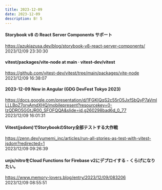 ```yaml
---
title: 2023-12-09
date: 2023-12-09
description: B! 5
---
```


#### Storybook v8 の React Server Components サポート
https://azukiazusa.dev/blog/storybook-v8-react-server-components/<br>
2023/12/09 23:30:30<br>


#### vitest/packages/vite-node at main · vitest-dev/vitest
https://github.com/vitest-dev/vitest/tree/main/packages/vite-node<br>
2023/12/09 16:38:07<br>


#### 2023-12-09 New in Angular (GDG DevFest Tokyo 2023)
https://docs.google.com/presentation/d/1FGKIQqS2c55rO5JxfSbQyP7aVmlLLLBpZ7orvAmdXHQ/mobilepresent?resourcekey=0-IzQDRO5GGtJR00_SFOFQQA&slide=id.g260298bad6d_0_77<br>
2023/12/09 16:01:31<br>


#### Vitest(jsdom)でStorybookのStory全部テストする大作戦
https://zenn.dev/yumemi_inc/articles/run-all-stories-as-test-with-vitest-jsdom?redirected=1<br>
2023/12/09 09:26:39<br>


#### unjs/nitroをCloud Functions for Firebase v2にデプロイする - くらげになりたい。
https://www.memory-lovers.blog/entry/2023/12/09/083206<br>
2023/12/09 08:55:51<br>


